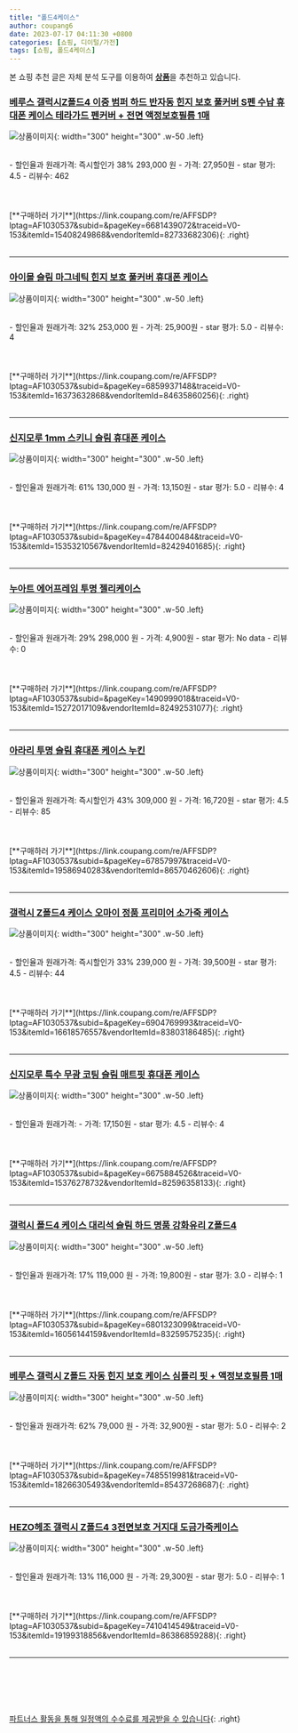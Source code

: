 ```yaml
---
title: "폴드4케이스"
author: coupang6
date: 2023-07-17 04:11:30 +0800
categories: [쇼핑, 디이털/가전]
tags: [쇼핑, 폴드4케이스]
---
```


본 쇼핑 추천 글은 자체 분석 도구를 이용하여 [**상품**](https://link.coupang.com/a/bao1ui)을 추천하고 있습니다.

### [베루스 갤럭시Z폴드4 이중 범퍼 하드 반자동 힌지 보호 풀커버 S펜 수납 휴대폰 케이스 테라가드 펜커버 + 전면 액정보호필름 1매](https://link.coupang.com/re/AFFSDP?lptag=AF1030537&subid=&pageKey=6681439072&traceid=V0-153&itemId=15408249868&vendorItemId=82733682306)

![상품이미지](https://thumbnail7.coupangcdn.com/thumbnails/remote/230x230ex/image/vendor_inventory/0709/198ec037f3be23b6169185fa12a9dc82d93d07b70002a85c40af23606ec0.jpg){: width="300" height="300" .w-50 .left}


<br>
- 할인율과 원래가격: 즉시할인가 38%  293,000   원
- 가격: 27,950원
- star 평가: 4.5
- 리뷰수: 462
<br>
<br>
<br>
<br>
[**구매하러 가기**](https://link.coupang.com/re/AFFSDP?lptag=AF1030537&subid=&pageKey=6681439072&traceid=V0-153&itemId=15408249868&vendorItemId=82733682306){: .right}
<br>
<br>

---

### [아이몰 슬림 마그네틱 힌지 보호 풀커버 휴대폰 케이스](https://link.coupang.com/re/AFFSDP?lptag=AF1030537&subid=&pageKey=6859937148&traceid=V0-153&itemId=16373632868&vendorItemId=84635860256)

![상품이미지](https://thumbnail6.coupangcdn.com/thumbnails/remote/230x230ex/image/retail/images/4300173029629854-89416e6a-1c52-4691-b28e-ad2b17c38d68.jpg){: width="300" height="300" .w-50 .left}


<br>
- 할인율과 원래가격: 32%  253,000   원
- 가격: 25,900원
- star 평가: 5.0
- 리뷰수: 4
<br>
<br>
<br>
<br>
[**구매하러 가기**](https://link.coupang.com/re/AFFSDP?lptag=AF1030537&subid=&pageKey=6859937148&traceid=V0-153&itemId=16373632868&vendorItemId=84635860256){: .right}
<br>
<br>

---

### [신지모루 1mm 스키니 슬림 휴대폰 케이스](https://link.coupang.com/re/AFFSDP?lptag=AF1030537&subid=&pageKey=4784400484&traceid=V0-153&itemId=15353210567&vendorItemId=82429401685)

![상품이미지](https://thumbnail9.coupangcdn.com/thumbnails/remote/230x230ex/image/retail/images/1395999315155015-322000c8-f576-4f59-b261-f3c9e7f4a876.jpg){: width="300" height="300" .w-50 .left}


<br>
- 할인율과 원래가격: 61%  130,000   원
- 가격: 13,150원
- star 평가: 5.0
- 리뷰수: 4
<br>
<br>
<br>
<br>
[**구매하러 가기**](https://link.coupang.com/re/AFFSDP?lptag=AF1030537&subid=&pageKey=4784400484&traceid=V0-153&itemId=15353210567&vendorItemId=82429401685){: .right}
<br>
<br>

---

### [누아트 에어프레임 투명 젤리케이스](https://link.coupang.com/re/AFFSDP?lptag=AF1030537&subid=&pageKey=1490999018&traceid=V0-153&itemId=15272017109&vendorItemId=82492531077)

![상품이미지](https://thumbnail6.coupangcdn.com/thumbnails/remote/230x230ex/image/retail/images/3066018651633930-59a504c8-4141-40d2-bd7a-eb0d75e22f53.jpg){: width="300" height="300" .w-50 .left}


<br>
- 할인율과 원래가격: 29%  298,000   원
- 가격: 4,900원
- star 평가: No data
- 리뷰수: 0
<br>
<br>
<br>
<br>
[**구매하러 가기**](https://link.coupang.com/re/AFFSDP?lptag=AF1030537&subid=&pageKey=1490999018&traceid=V0-153&itemId=15272017109&vendorItemId=82492531077){: .right}
<br>
<br>

---

### [아라리 투명 슬림 휴대폰 케이스 누킨](https://link.coupang.com/re/AFFSDP?lptag=AF1030537&subid=&pageKey=67857997&traceid=V0-153&itemId=19586940283&vendorItemId=86570462606)

![상품이미지](https://thumbnail8.coupangcdn.com/thumbnails/remote/230x230ex/image/retail/images/567670839848170-3fe9cde3-5945-4bc4-9e7e-2e8848531624.jpg){: width="300" height="300" .w-50 .left}


<br>
- 할인율과 원래가격: 즉시할인가 43%  309,000   원
- 가격: 16,720원
- star 평가: 4.5
- 리뷰수: 85
<br>
<br>
<br>
<br>
[**구매하러 가기**](https://link.coupang.com/re/AFFSDP?lptag=AF1030537&subid=&pageKey=67857997&traceid=V0-153&itemId=19586940283&vendorItemId=86570462606){: .right}
<br>
<br>

---

### [갤럭시 Z폴드4 케이스 오마이 정품 프리미어 소가죽 케이스](https://link.coupang.com/re/AFFSDP?lptag=AF1030537&subid=&pageKey=6904769993&traceid=V0-153&itemId=16618576557&vendorItemId=83803186485)

![상품이미지](https://thumbnail10.coupangcdn.com/thumbnails/remote/230x230ex/image/vendor_inventory/8626/eb5512ad3d5d75ae68e4a7981100958ca526ae98997ecdf606163bc10d3e.jpg){: width="300" height="300" .w-50 .left}


<br>
- 할인율과 원래가격: 즉시할인가 33%  239,000   원
- 가격: 39,500원
- star 평가: 4.5
- 리뷰수: 44
<br>
<br>
<br>
<br>
[**구매하러 가기**](https://link.coupang.com/re/AFFSDP?lptag=AF1030537&subid=&pageKey=6904769993&traceid=V0-153&itemId=16618576557&vendorItemId=83803186485){: .right}
<br>
<br>

---

### [신지모루 특수 무광 코팅 슬림 매트핏 휴대폰 케이스](https://link.coupang.com/re/AFFSDP?lptag=AF1030537&subid=&pageKey=6675884526&traceid=V0-153&itemId=15376278732&vendorItemId=82596358133)

![상품이미지](https://thumbnail10.coupangcdn.com/thumbnails/remote/230x230ex/image/rs_quotation_api/pacewfft/b049000d2b87440c9ce5e3778c4d7503.jpg){: width="300" height="300" .w-50 .left}


<br>
- 할인율과 원래가격: 
- 가격: 17,150원
- star 평가: 4.5
- 리뷰수: 4
<br>
<br>
<br>
<br>
[**구매하러 가기**](https://link.coupang.com/re/AFFSDP?lptag=AF1030537&subid=&pageKey=6675884526&traceid=V0-153&itemId=15376278732&vendorItemId=82596358133){: .right}
<br>
<br>

---

### [갤럭시 폴드4 케이스 대리석 슬림 하드 명품 강화유리 Z폴드4](https://link.coupang.com/re/AFFSDP?lptag=AF1030537&subid=&pageKey=6801323099&traceid=V0-153&itemId=16056144159&vendorItemId=83259575235)

![상품이미지](https://thumbnail7.coupangcdn.com/thumbnails/remote/230x230ex/image/vendor_inventory/0434/b12ea2e4ed441896e1dcfd7719cc3079f0b2c0926fd1e06ca1fc8a1c1f92.jpg){: width="300" height="300" .w-50 .left}


<br>
- 할인율과 원래가격: 17%  119,000   원
- 가격: 19,800원
- star 평가: 3.0
- 리뷰수: 1
<br>
<br>
<br>
<br>
[**구매하러 가기**](https://link.coupang.com/re/AFFSDP?lptag=AF1030537&subid=&pageKey=6801323099&traceid=V0-153&itemId=16056144159&vendorItemId=83259575235){: .right}
<br>
<br>

---

### [베루스 갤럭시 Z폴드 자동 힌지 보호 케이스 심플리 핏 + 액정보호필름 1매](https://link.coupang.com/re/AFFSDP?lptag=AF1030537&subid=&pageKey=7485519981&traceid=V0-153&itemId=18266305493&vendorItemId=85437268687)

![상품이미지](https://thumbnail7.coupangcdn.com/thumbnails/remote/230x230ex/image/vendor_inventory/ecf7/f21e65e035b697f75c6d232ea8e80ecace163eb3391bc03ebd144829f32c.jpg){: width="300" height="300" .w-50 .left}


<br>
- 할인율과 원래가격: 62%  79,000   원
- 가격: 32,900원
- star 평가: 5.0
- 리뷰수: 2
<br>
<br>
<br>
<br>
[**구매하러 가기**](https://link.coupang.com/re/AFFSDP?lptag=AF1030537&subid=&pageKey=7485519981&traceid=V0-153&itemId=18266305493&vendorItemId=85437268687){: .right}
<br>
<br>

---

### [HEZO헤조 갤럭시 Z폴드4 3전면보호 거지대 도금가죽케이스](https://link.coupang.com/re/AFFSDP?lptag=AF1030537&subid=&pageKey=7410414549&traceid=V0-153&itemId=19199318856&vendorItemId=86386859288)

![상품이미지](https://thumbnail7.coupangcdn.com/thumbnails/remote/230x230ex/image/vendor_inventory/c522/40e1d236b48cdb3514d972331ebfe6c4dd24c959b2610b7fdc36f166ce31.jpg){: width="300" height="300" .w-50 .left}


<br>
- 할인율과 원래가격: 13%  116,000   원
- 가격: 29,300원
- star 평가: 5.0
- 리뷰수: 1
<br>
<br>
<br>
<br>
[**구매하러 가기**](https://link.coupang.com/re/AFFSDP?lptag=AF1030537&subid=&pageKey=7410414549&traceid=V0-153&itemId=19199318856&vendorItemId=86386859288){: .right}
<br>
<br>

---
<br><br><br><br><br> [파트너스 활동을 통해 일정액의 수수료를 제공받을 수 있습니다](https://link.coupang.com/a/bao1ui){: .right}